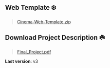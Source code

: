 ## Web Template ❄️
> [Cinema-Web-Template.zip](https://github.com/TriDev24/WebPrograming2_Final-Project/files/6600259/Cinema-Web-Template.zip)

## Download Project Description ☘️
> [Final_Project.pdf](https://github.com/TriDev24/WebPrograming2_Final-Project/files/6591830/Final_Project.pdf)

**Last version**: v3


